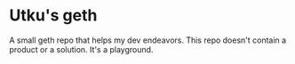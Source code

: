 # Utku's geth

A small geth repo that helps my dev endeavors. This repo doesn't contain a
product or a solution. It's a playground.
